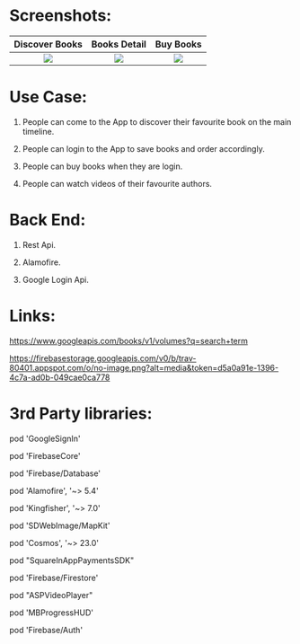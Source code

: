 
# Screenshots:

Discover Books           |  Books Detail         | Buy Books 
:-------------------------:|:-------------------------:|:-------------------------:
![](https://user-images.githubusercontent.com/81240553/153417314-8ec43352-bd4d-4ffd-8a24-c0280d54ab3a.png)  |  ![](https://user-images.githubusercontent.com/81240553/153417459-397a9571-6c2f-4e77-bd79-5c517070d4b9.png) | ![](https://user-images.githubusercontent.com/81240553/153417461-3e78ea81-fb51-499c-8c7f-fe933be39800.png)


# Use Case: 
1. People can come to the App to discover their favourite book on the main timeline.

2. People can login to the App to save books and order accordingly.

3. People can buy books when they are login.

4. People can watch videos of their favourite authors.

# Back End:
1. Rest Api.

2. Alamofire.

3. Google Login Api.

# Links:

https://www.googleapis.com/books/v1/volumes?q=search+term

https://firebasestorage.googleapis.com/v0/b/trav-80401.appspot.com/o/no-image.png?alt=media&token=d5a0a91e-1396-4c7a-ad0b-049cae0ca778

# 3rd Party libraries:

   pod 'GoogleSignIn'
   
   pod 'FirebaseCore'
   
   pod 'Firebase/Database'
   
   pod 'Alamofire', '~> 5.4'
   
   pod 'Kingfisher', '~> 7.0'

   
   pod 'SDWebImage/MapKit'
   
   pod 'Cosmos', '~> 23.0'
   
   pod "SquareInAppPaymentsSDK"
   
   pod 'Firebase/Firestore'
   
   pod "ASPVideoPlayer"
   
   pod 'MBProgressHUD'
   
   pod 'Firebase/Auth'

 
